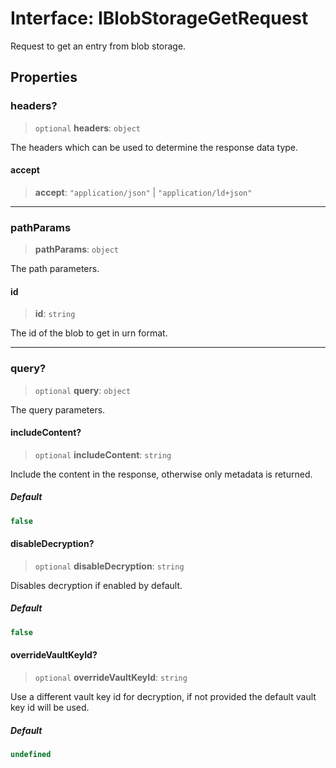 # Interface: IBlobStorageGetRequest

Request to get an entry from blob storage.

## Properties

### headers?

> `optional` **headers**: `object`

The headers which can be used to determine the response data type.

#### accept

> **accept**: `"application/json"` \| `"application/ld+json"`

***

### pathParams

> **pathParams**: `object`

The path parameters.

#### id

> **id**: `string`

The id of the blob to get in urn format.

***

### query?

> `optional` **query**: `object`

The query parameters.

#### includeContent?

> `optional` **includeContent**: `string`

Include the content in the response, otherwise only metadata is returned.

##### Default

```ts
false
```

#### disableDecryption?

> `optional` **disableDecryption**: `string`

Disables decryption if enabled by default.

##### Default

```ts
false
```

#### overrideVaultKeyId?

> `optional` **overrideVaultKeyId**: `string`

Use a different vault key id for decryption, if not provided the default vault key id will be used.

##### Default

```ts
undefined
```
